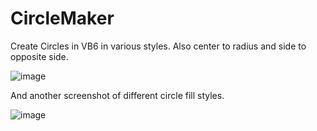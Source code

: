 # CircleMaker
Create Circles in VB6 in various styles. Also center to radius and side to opposite side.

![image](https://user-images.githubusercontent.com/91184178/134320742-e230ab1b-18bb-4e62-9867-614efc8744ea.png)

And another screenshot of different circle fill styles.

![image](https://user-images.githubusercontent.com/91184178/136888012-72035570-366b-45e2-9929-bee90a857ab5.png)
